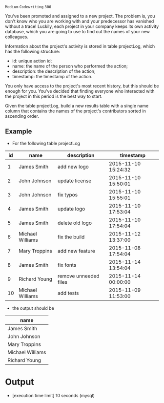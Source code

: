 `Medium`	`Codewriting` 	`300`

You've been promoted and assigned to a new project. The problem is, you don't know who you are working with and your predecessor has vanished without a trace! Luckily, each project in your company keeps its own activity database, which you are going to use to find out the names of your new colleagues.

Information about the project's activity is stored in table projectLog, which has the following structure:

- id: unique action id;
- name: the name of the person who performed the action;
- description: the description of the action;
- timestamp: the timestamp of the action.

You only have access to the project's most recent history, but this should be enough for you. You've decided that finding everyone who interacted with the project in this period is the best way to start.

Given the table projectLog, build a new results table with a single name column that contains the names of the project's contributors sorted in ascending order.

## Example

- For the following table projectLog

| id	 | name	              | description             | 	timestamp           |
|-----|--------------------|-------------------------|----------------------|
| 1	  | James Smith	       | 	add new logo		         | 2015-11-10 15:24:32  |
| 2	  | John Johnson	      | 	update license	        | 	2015-11-10 15:50:01 |
| 3		 | John Johnson	      | 	fix typos		            | 2015-11-10 15:55:01  |
| 4	  | 	James Smith	      | 	update logo	           | 	2015-11-10 17:53:04 |
| 5		 | James Smith	       | 	delete old logo	       | 	2015-11-10 17:54:04 |
| 6	  | 	Michael Williams	 | 	fix the build	         | 	2015-11-12 13:37:00 |
| 7	  | 	Mary Troppins	    | 	add new feature	       | 	2015-11-08 17:54:04 |
| 8	  | 	James Smith	      | 	fix fonts	             | 	2015-11-14 13:54:04 |
| 9	  | 	Richard Young	    | 	remove unneeded files	 | 	2015-11-14 00:00:00 |
| 10	 | 	Michael Williams	 | 	add tests	             | 	2015-11-09 11:53:00 |

- the output should be

| name             |
|------------------|
| James Smith      |
| John Johnson     |
| Mary Troppins    |
| Michael Williams |
| Richard Young    |

# Output
- [execution time limit] 10 seconds (mysql)

